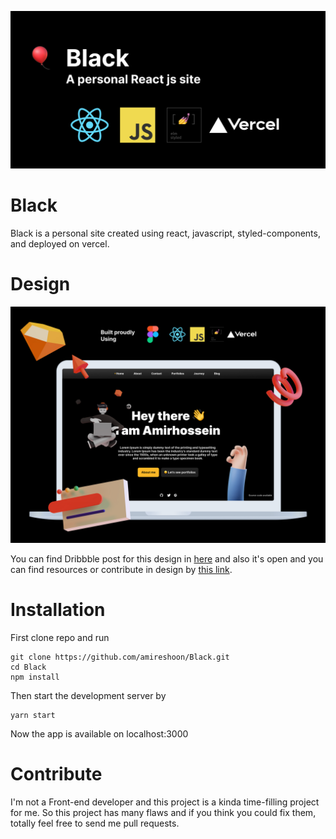 <p><img src="git-poster.jpg" /></p>

# Black
Black is a personal site created using react, javascript, styled-components, and deployed on vercel.

# Design


<p><img src="home-screenshot-dribbble.jpg" /><p>


You can find Dribbble post for this design in [here](https://dribbble.com/shots/15250284-Personal-site?utm_source=Clipboard_Shot&utm_campaign=amireshoon&utm_content=Personal%20site&utm_medium=Social_Share) and also it's open and you can find resources or contribute in design by [this link](https://www.figma.com/community/file/968895836297414715/Black---Personal-Website).

# Installation
First clone repo and run
```
git clone https://github.com/amireshoon/Black.git
cd Black
npm install
```
Then start the development server by
```
yarn start
```
Now the app is available on localhost:3000

# Contribute
I'm not a Front-end developer and this project is a kinda time-filling project for me. So this project has many flaws and if you think you could fix them, totally feel free to send me pull requests.
